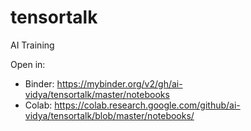 # tensortalk
AI Training

Open in:
- Binder: https://mybinder.org/v2/gh/ai-vidya/tensortalk/master/notebooks
- Colab: https://colab.research.google.com/github/ai-vidya/tensortalk/blob/master/notebooks/
